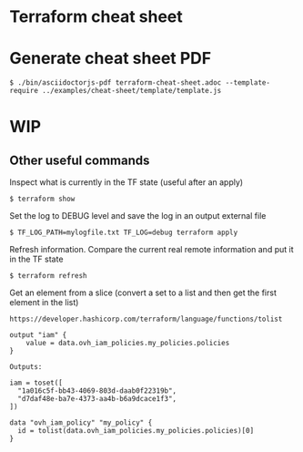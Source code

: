 # Terraform cheat sheet

# Generate cheat sheet PDF

`$ ./bin/asciidoctorjs-pdf terraform-cheat-sheet.adoc --template-require ../examples/cheat-sheet/template/template.js`

# WIP

## Other useful commands

Inspect what is currently in the TF state (useful after an apply)
```
$ terraform show
```

Set the log to DEBUG level and save the log in an output external file
```
$ TF_LOG_PATH=mylogfile.txt TF_LOG=debug terraform apply
```

Refresh information. Compare the current real remote information and put it in the TF state

```
$ terraform refresh
```

Get an element from a slice
(convert a set to a list and then get the first element in the list)

```
https://developer.hashicorp.com/terraform/language/functions/tolist

output "iam" {
    value = data.ovh_iam_policies.my_policies.policies
}

Outputs:

iam = toset([
  "1a016c5f-bb43-4069-803d-daab0f22319b",
  "d7daf48e-ba7e-4373-aa4b-b6a9dcace1f3",
])

data "ovh_iam_policy" "my_policy" {
  id = tolist(data.ovh_iam_policies.my_policies.policies)[0]
}
```
